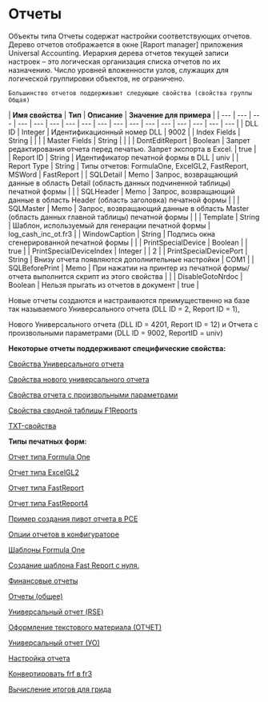 # Отчеты

Объекты типа Отчеты содержат настройки соответствующих отчетов. Дерево отчетов отображается в окне \[Raport manager\] приложения Universal Accounting. Иерархия дерева отчетов текущей записи настроек – это логическая организация списка отчетов по их назначению. Число уровней вложенности узлов, служащих для логической группировки объектов, не ограничено.

`Большинство отчетов поддерживают следующие свойства (свойства группы Общая)`

| **Имя свойства** | **Тип** | **Описание** | **Значение для примера** |
| --- | --- | --- | --- | --- | --- | --- | --- | --- | --- | --- | --- | --- | --- | --- | --- | --- |
| DLL ID | Integer | Идентификационный номер DLL | 9002 |
| Index Fields | String |  |  |
| Master Fields | String |   |  |
| DontEditReport | Boolean | Запрет редактирования отчета перед печатью. Запрет экспорта в Excel. |  true |
| Report ID | String | Идентификатор печатной формы в DLL | univ |
| Report Type | String | Типы отчетов: FormulaOne, ExcelGL2, FastReport, MSWord | FastReport |
| SQLDetail | Memo | Запрос, возвращающий данные в область Detail \(область данных подчиненной таблицы\) печатной формы |  |
| SQLHeader | Memo | Запрос, возвращающий данные в область Header \(область заголовка\) печатной формы |  |
| SQLMaster | Memo | Запрос, возвращающий данные в область Master \(область данных главной таблицы\) печатной формы |  |
| Template | String | Шаблон, используемый для генерации печатной формы | log\_cash\_inc\_ot.fr3 |
| WindowCaption | String | Подпись окна сгенерированной печатной формы |  |
| PrintSpecialDevice | Boolean |  | true |
| PrintSpecialDeviceIndex | Integer |  | 2 |
| PrintSpecialDevicePort | String | Внизу отчета появляются дополнительные настройки | COM1 |
| SQLBeforePrint | Memo | При нажатии на принтер из печатной формы/отчета  выполнится скрипт из этого свойства |  |
| DisableGotoNrdoc | Boolean | Нельзя прыгать из отчетов в документ | true |

Новые отчеты создаются и настраиваются преимущественно на базе так называемого Универсального отчета \(DLL ID = 2, Report ID = 1\),

Нового Универсального отчета \(DLL ID = 4201, Report ID = 12\) и Отчета с произвольными параметрами \(DLL ID = 9002, ReportID = univ\)

**Некоторые отчеты поддерживают специфические свойства:**

[Свойства Универсального отчета](https://bsoft.gitbook.io/wiki/razrabotka/konfigurator/otchety/svoistva-universalnogo-otcheta)

[Свойства нового универсального отчета](https://bsoft.gitbook.io/wiki/razrabotka/konfigurator/otchety/svoistva-novogo-universalnogo-otcheta)

[Свойства отчета с произвольными параметрами](https://bsoft.gitbook.io/wiki/razrabotka/konfigurator/otchety/svoistva-otcheta-s-proizvolnymi-%20%20parametrami)

[Свойства сводной таблицы F1Reports](https://bsoft.gitbook.io/wiki/razrabotka/konfigurator/otchety/svoistva-svodnoi-tablicy-f1reports)

[TXT-свойства](https://bsoft.gitbook.io/wiki/razrabotka/konfigurator/otchety/txt-svoistva)

**Типы печатных форм:**

[Отчет типа Formula One](https://bsoft.gitbook.io/wiki/razrabotka/konfigurator/otchety/otchet-tipa-%20%20formula-one)

[Отчет типа ExcelGL2](https://bsoft.gitbook.io/wiki/razrabotka/konfigurator/otchety/otchet-tipa-excelgl2)

[Отчет типа FastReport](https://bsoft.gitbook.io/wiki/razrabotka/konfigurator/otchety/otchet-tipa-%20%20fastreport)

[Отчет типа FastReport4](https://bsoft.gitbook.io/wiki/razrabotka/konfigurator/otchety/otchet-tipa-%20%20fastreport4)

[Пример создания пивот отчета в РСЕ](https://bsoft.gitbook.io/wiki/razrabotka/konfigurator/otchety/primer-sozdaniya-pivot-otcheta-v-rse) 

[Опции отчетов в конфигураторе](https://bsoft.gitbook.io/wiki/razrabotka/konfigurator/otchety/opcii-%20%20otchetov-v-konfiguratore)

[Шаблоны Formula One](https://bsoft.gitbook.io/wiki/razrabotka/konfigurator/otchety/shablony-formula-one)

[Создание шаблона Fast Report с нуля.](https://bsoft.gitbook.io/wiki/razrabotka/konfigurator/otchety/sozdanie-shablona-fast-report)

[Финансовые отчеты](https://bsoft.gitbook.io/wiki/razrabotka/konfigurator/otchety/finansovye-otchety)

[Отчеты \(общее\)](https://bsoft.gitbook.io/wiki/razrabotka/konfigurator/otchety/otchety-obshee)

[Универсальный отчет \(RSE\)](https://bsoft.gitbook.io/wiki/razrabotka/konfigurator/otchety/universalnyi-%20%20otchet-rse)

[Оформление текстового материала \(ОТЧЕТ\)](https://bsoft.gitbook.io/wiki/razrabotka/konfigurator/otchety/oformlenie-tekstovogo-materiala-otchet)

[Универсальный отчет \(УО\)](https://bsoft.gitbook.io/wiki/razrabotka/konfigurator/otchety/universalnyi-%20%20otchet-uo)

[Настройка отчета](https://bsoft.gitbook.io/wiki/razrabotka/konfigurator/otchety/nastroika-otcheta)

[Конвертировать frf в fr3](https://bsoft.gitbook.io/wiki/razrabotka/konfigurator/otchety/konvertirovat-%20%20frf-v-fr3)

[Вычисление итогов для грида](https://bsoft.gitbook.io/wiki/razrabotka/konfigurator/otchety/vychislenie-%20%20itogov-dlya-grida)

